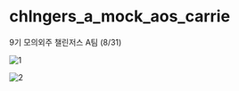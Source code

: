 # chlngers_a_mock_aos_carrie
9기 모의외주 챌린저스 A팀 (8/31) 


![1](https://user-images.githubusercontent.com/48639426/91701805-c6c92b00-ebb2-11ea-9227-54f58511f363.PNG)


![2](https://user-images.githubusercontent.com/48639426/91701807-c7fa5800-ebb2-11ea-8fdd-573c6a5a0607.PNG)

